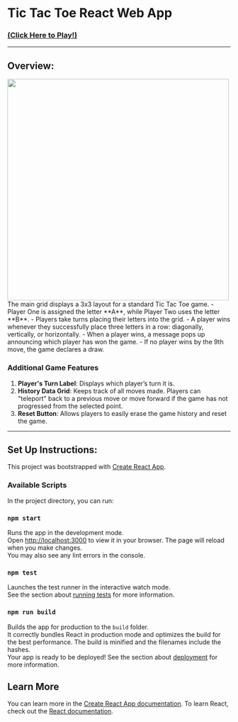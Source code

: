 # Tic Tac Toe React Web App

### [(Click Here to Play!)](https://aguilartictactoe.netlify.app/)
---
## Overview:
<img src="https://github.com/user-attachments/assets/b058b9fa-8e30-459d-8ae7-e56db9a8dcee" width="500" />
The main grid displays a 3x3 layout for a standard Tic Tac Toe game.  
- Player One is assigned the letter **A**, while Player Two uses the letter **B**.  
- Players take turns placing their letters into the grid.  
- A player wins whenever they successfully place three letters in a row: diagonally, vertically, or horizontally.  
- When a player wins, a message pops up announcing which player has won the game.  
- If no player wins by the 9th move, the game declares a draw.  

### Additional Game Features  
1. **Player's Turn Label**: Displays which player’s turn it is.  
2. **History Data Grid**: Keeps track of all moves made. Players can "teleport" back to a previous move or move forward if the game has not progressed from the selected point.  
3. **Reset Button**: Allows players to easily erase the game history and reset the game.
   
---
## Set Up Instructions:
This project was bootstrapped with [Create React App](https://github.com/facebook/create-react-app).
### Available Scripts
In the project directory, you can run:
### `npm start`
Runs the app in the development mode.\
Open [http://localhost:3000](http://localhost:3000) to view it in your browser.
The page will reload when you make changes.\
You may also see any lint errors in the console.
### `npm test`
Launches the test runner in the interactive watch mode.\
See the section about [running tests](https://facebook.github.io/create-react-app/docs/running-tests) for more information.
### `npm run build`
Builds the app for production to the `build` folder.\
It correctly bundles React in production mode and optimizes the build for the best performance.
The build is minified and the filenames include the hashes.\
Your app is ready to be deployed!
See the section about [deployment](https://facebook.github.io/create-react-app/docs/deployment) for more information.
## Learn More
You can learn more in the [Create React App documentation](https://facebook.github.io/create-react-app/docs/getting-started).
To learn React, check out the [React documentation](https://reactjs.org/).

